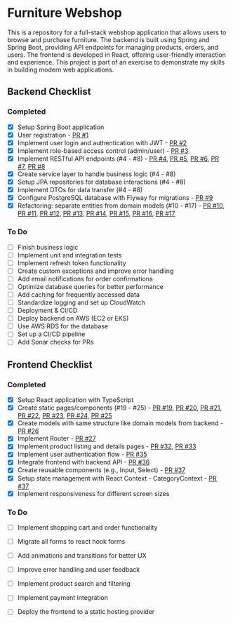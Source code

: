 # Furniture Webshop

This is a repository for a full-stack webshop application that allows users to browse and purchase furniture. The backend is built using Spring and Spring Boot, providing API endpoints for managing products, orders, and users. The frontend is developed in React, offering user-friendly interaction and experience. This project is part of an exercise to demonstrate my skills in building modern web applications.

## Backend Checklist

### Completed
- [x] Setup Spring Boot application
- [x] User registration - [PR #1](https://github.com/avdosator/Furniture-Shop-Spring-React-Web-App/pull/1)
- [x] Implement user login and authentication with JWT - [PR #2](https://github.com/avdosator/Furniture-Shop-Spring-React-Web-App/pull/2)
- [x] Implement role-based access control (admin/user) - [PR #3](https://github.com/avdosator/Furniture-Shop-Spring-React-Web-App/pull/3)
- [x] Implement RESTful API endpoints (#4 - #8) - [PR #4](https://github.com/avdosator/Furniture-Shop-Spring-React-Web-App/pull/4), [PR #5](https://github.com/avdosator/Furniture-Shop-Spring-React-Web-App/pull/5), [PR #6](https://github.com/avdosator/Furniture-Shop-Spring-React-Web-App/pull/6), [PR #7](https://github.com/avdosator/Furniture-Shop-Spring-React-Web-App/pull/7), [PR #8](https://github.com/avdosator/Furniture-Shop-Spring-React-Web-App/pull/8)
- [x] Create service layer to handle business logic (#4 - #8) 
- [x] Setup JPA repositories for database interactions (#4 - #8) 
- [x] Implement DTOs for data transfer (#4 - #8) 
- [x] Configure PostgreSQL database with Flyway for migrations - [PR #9](https://github.com/avdosator/Furniture-Shop-Spring-React-Web-App/pull/9)
- [x] Refactoring: separate entities from domain models (#10 - #17) - [PR #10](https://github.com/avdosator/Furniture-Shop-Spring-React-Web-App/pull/10), [PR #11](https://github.com/avdosator/Furniture-Shop-Spring-React-Web-App/pull/11), [PR #12](https://github.com/avdosator/Furniture-Shop-Spring-React-Web-App/pull/12), [PR #13](https://github.com/avdosator/Furniture-Shop-Spring-React-Web-App/pull/13), [PR #14](https://github.com/avdosator/Furniture-Shop-Spring-React-Web-App/pull/14), [PR #15](https://github.com/avdosator/Furniture-Shop-Spring-React-Web-App/pull/15), [PR #16](https://github.com/avdosator/Furniture-Shop-Spring-React-Web-App/pull/16), [PR #17](https://github.com/avdosator/Furniture-Shop-Spring-React-Web-App/pull/17)

### To Do
- [ ] Finish business logic
- [ ] Implement unit and integration tests
- [ ] Implement refresh token functionality
- [ ] Create custom exceptions and improve error handling
- [ ] Add email notifications for order confirmations
- [ ] Optimize database queries for better performance
- [ ] Add caching for frequently accessed data
- [ ] Standardize logging and set up CloudWatch
- [ ] Deployment & CI/CD
- [ ] Deploy backend on AWS (EC2 or EKS)
- [ ] Use AWS RDS for the database
- [ ] Set up a CI/CD pipeline
- [ ] Add Sonar checks for PRs

## Frontend Checklist

### Completed
- [x] Setup React application with TypeScript
- [x] Create static pages/components (#19 - #25) - [PR #19](https://github.com/avdosator/Furniture-Shop-Spring-React-Web-App/pull/19), [PR #20](https://github.com/avdosator/Furniture-Shop-Spring-React-Web-App/pull/20), [PR #21](https://github.com/avdosator/Furniture-Shop-Spring-React-Web-App/pull/21), [PR #22](https://github.com/avdosator/Furniture-Shop-Spring-React-Web-App/pull/22), [PR #23](https://github.com/avdosator/Furniture-Shop-Spring-React-Web-App/pull/23), [PR #24](https://github.com/avdosator/Furniture-Shop-Spring-React-Web-App/pull/24), [PR #25](https://github.com/avdosator/Furniture-Shop-Spring-React-Web-App/pull/25)
- [x] Create models with same structure like domain models from backend - [PR #26](https://github.com/avdosator/Furniture-Shop-Spring-React-Web-App/pull/26)
- [x] Implement Router - [PR #27](https://github.com/avdosator/Furniture-Shop-Spring-React-Web-App/pull/27)
- [x] Implement product listing and details pages - [PR #32](https://github.com/avdosator/Furniture-Shop-Spring-React-Web-App/pull/17), [PR #33](https://github.com/avdosator/Furniture-Shop-Spring-React-Web-App/pull/33)
- [x] Implement user authentication flow - [PR #35](https://github.com/avdosator/Furniture-Shop-Spring-React-Web-App/pull/35)
- [x] Integrate frontend with backend API - [PR #36](https://github.com/avdosator/Furniture-Shop-Spring-React-Web-App/pull/36)
- [x] Create reusable components (e.g., Input, Select) - [PR #37](https://github.com/avdosator/Furniture-Shop-Spring-React-Web-App/pull/37)
- [x] Setup state management with React Context - CategoryContext - [PR #37](https://github.com/avdosator/Furniture-Shop-Spring-React-Web-App/pull/37)
- [x] Implement responsiveness for different screen sizes

### To Do
- [ ] Implement shopping cart and order functionality
- [ ] Migrate all forms to react hook forms
- [ ] Add animations and transitions for better UX
- [ ] Improve error handling and user feedback
- [ ] Implement product search and filtering
- [ ] Implement payment integration
- [ ] Deploy the frontend to a static hosting provider

